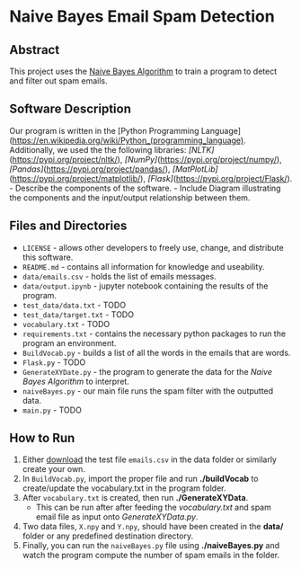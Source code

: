 # Naive Bayes Email Spam Detection

## Abstract
This project uses the [Naive Bayes Algorithm](https://en.wikipedia.org/wiki/Naive_Bayes_classifier) to train a program to detect and filter out spam emails.

## Software Description
Our program is written in the [Python Programming Language](https://en.wikipedia.org/wiki/Python_(programming_language). Additionally, we used the the following libraries: _[NLTK]_(https://pypi.org/project/nltk/), _[NumPy]_(https://pypi.org/project/numpy/), _[Pandas]_(https://pypi.org/project/pandas/), _[MatPlotLib]_(https://pypi.org/project/matplotlib/), _[Flask]_(https://pypi.org/project/Flask/).
    - Describe the components of the software.
    - Include Diagram illustrating the components and the input/output relationship between them.


## Files and Directories
* `LICENSE` - allows other developers to freely use, change, and distribute this software.
* `README.md` - contains all information for knowledge and useability.
* `data/emails.csv` - holds the list of emails messages.
* `data/output.ipynb` - jupyter notebook containing the results of the program.
* `test_data/data.txt` - TODO
* `test_data/target.txt` - TODO
* `vocabulary.txt` - TODO
* `requirements.txt` - contains the necessary python packages to run the program an environment.
* `BuildVocab.py` - builds a list of all the words in the emails that are words.
* `Flask.py` -  TODO
* `GenerateXYDate.py` - the program to generate the data for the _Naive Bayes Algorithm_ to interpret.
* `naiveBayes.py` - our main file runs the spam filter with the outputted data.
* `main.py` - TODO

## How to Run
1. Either [download](https://www.kaggle.com/datasets/balaka18/email-spam-classification-dataset-csv) the test file `emails.csv` in the data folder or similarly create your own.
2. In `BuildVocab.py`, import the proper file and run **./buildVocab** to create/update the vocabulary.txt in the program folder.
3. After `vocabulary.txt` is created, then run **./GenerateXYData**.
    - This can be run after after feeding the _vocabulary.txt_ and spam email file as input onto _GenerateXYData.py_.
4. Two data files, `X.npy` and `Y.npy`, should have been created in the **data/** folder or any predefined destination directory.
5. Finally, you can run the `naiveBayes.py` file using **./naiveBayes.py** and watch the program compute the number of spam emails in the folder.
